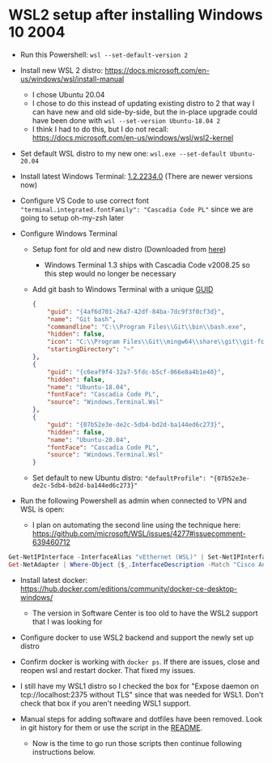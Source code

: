 # WSL2 setup after installing Windows 10 2004

* Run this Powershell: `wsl --set-default-version 2`
* Install new WSL 2 distro: <https://docs.microsoft.com/en-us/windows/wsl/install-manual>
  * I chose Ubuntu 20.04
  * I chose to do this instead of updating existing distro to 2 that way I can have new and old side-by-side,
    but the in-place upgrade could have been done with `wsl --set-version Ubuntu-18.04 2`
  * I think I had to do this, but I do not recall: <https://docs.microsoft.com/en-us/windows/wsl/wsl2-kernel>
* Set default WSL distro to my new one: `wsl.exe --set-default Ubuntu-20.04`
* Install latest Windows Terminal: [1.2.2234.0](https://github.com/microsoft/terminal/releases/tag/v1.2.2234.0)
  (There are newer versions now)
* Configure VS Code to use correct font `"terminal.integrated.fontFamily": "Cascadia Code PL"` since we are going to setup oh-my-zsh later
* Configure Windows Terminal
  * Setup font for old and new distro (Downloaded from [here](https://docs.microsoft.com/en-us/windows/terminal/cascadia-code))
    * Windows Terminal 1.3 ships with Cascadia Code v2008.25 so this step would no longer be necessary
  * Add git bash to Windows Terminal with a unique [GUID](https://www.guidgenerator.com/)

    ``` json
    {
        "guid": "{4af6d701-26a7-42df-84ba-7dc9f3f0cf3d}",
        "name": "Git bash",
        "commandline": "C:\\Program Files\\Git\\bin\\bash.exe",
        "hidden": false,
        "icon": "C:\\Program Files\\Git\\mingw64\\share\\git\\git-for-windows.ico",
        "startingDirectory": "~"
    },
    {
        "guid": "{c6eaf9f4-32a7-5fdc-b5cf-066e8a4b1e40}",
        "hidden": false,
        "name": "Ubuntu-18.04",
        "fontFace": "Cascadia Code PL",
        "source": "Windows.Terminal.Wsl"
    },
    {
        "guid": "{07b52e3e-de2c-5db4-bd2d-ba144ed6c273}",
        "hidden": false,
        "name": "Ubuntu-20.04",
        "fontFace": "Cascadia Code PL",
        "source": "Windows.Terminal.Wsl"
    }
    ```

  * Set default to new Ubuntu distro: `"defaultProfile": "{07b52e3e-de2c-5db4-bd2d-ba144ed6c273}"`

* Run the following Powershell as admin when connected to VPN and WSL is open:
  * I plan on automating the second line using the technique here: <https://github.com/microsoft/WSL/issues/4277#issuecomment-639460712>

```powershell
Get-NetIPInterface -InterfaceAlias "vEthernet (WSL)" | Set-NetIPInterface -InterfaceMetric 1
Get-NetAdapter | Where-Object {$_.InterfaceDescription -Match "Cisco AnyConnect"} | Set-NetIPInterface -InterfaceMetric 6000
```

* Install latest docker: <https://hub.docker.com/editions/community/docker-ce-desktop-windows/>
  * The version in Software Center is too old to have the WSL2 support that I was looking for
* Configure docker to use WSL2 backend and support the newly set up distro
* Confirm docker is working with `docker ps`. If there are issues, close and reopen wsl and restart docker. That fixed my issues.
* I still have my WSL1 distro so I checked the box for "Expose daemon on tcp://localhost:2375 without TLS" since that was needed for WSL1. Don't check that box if you aren't needing WSL1 support.

* Manual steps for adding software and dotfiles have been removed.
  Look in git history for them or use the script in the [README](../README.md).
  * Now is the time to go run those scripts then continue following instructions below.

